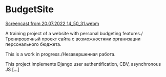 # BudgetSite
[Screencast from 20.07.2022 14_50_31.webm](https://user-images.githubusercontent.com/103374481/179931121-ce77014d-8d4a-4291-a767-b4f674a1f986.webm)

A training project of a website with personal budgeting features./Тренировочный проект сайта с возможностями организации персонального бюджета.

This is a work in progress./Незавершенная работа.

This project implements Django user authentification, CBV, asynchronous JS [...]
